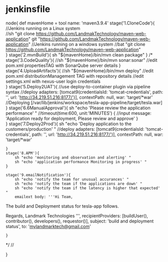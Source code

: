 # jenkinsfile

node{
    def mavenHome = tool name: 'maven3.9.4'
    stage('1.CloneCode'){
        //Jenkins running on a Linux system  
        //sh "git clone https://github.com/LandmakTechnology/maven-web-application"
        git "https://github.com/LandmakTechnology/maven-web-application"
        //Jenkins running on a windows system
        //bat "git clone https://github.com/LandmakTechnology/maven-web-application"  
    }
    stage('2.mvnBuild'){
        sh "${mavenHome}/bin/mvn clean package"
    }
/*  
    stage('3.CodeQuality'){
        //sh "${mavenHome}/bin/mvn sonar:sonar"
        //edit pom.xml propertiesTAG with SonarQube server details
    }
    stage('4.UploadArtifacts'){
        //sh "${mavenHome}/bin/mvn deploy"
        //edit pom.xml distributionManagement TAG with repository details
        //edit settings.xml with nexus-user login credentials       
    }
    stage('5.Deploy2UAT'){
        //use deploy-to-container plugin via pipeline syntax
        //deploy adapters: [tomcat9(credentialsId: 'tomcat-credentials', path: '', url: 'http://34.219.51.216:8177/')], contextPath: null, war: 'target/*war'
        //Deploying [/var/lib/jenkins/workspace/tesla-app-pipeline/target/tesla.war]
    }
    stage('6.6ManualApproval'){
        sh "echo 'Please review the application performance' "
        //timeout(time:600, unit:'MINUTES') {
        //input message: 'Application ready for deployment, Please review and approve'
      }       
    }
    stage('7.Deploy2Prod'){
      sh "echo 'Deploy application to the customers/production' " 
     //deploy adapters: [tomcat9(credentialsId: 'tomcat-credentials', path: '', url: 'http://34.219.51.216:8177/')], contextPath: null, war: 'target/*war'
         
    }
    stage('8.APM'){
        sh "echo 'monitoring and observation and alerting' "
        sh "echo 'application performance Monitoring in progress' "
    }

    stage('9.emailNotification'){
        sh "echo 'notify the team for unusual accurances' "
        sh "echo 'notify the team if the applications are down' "
        sh "echo 'notify the team if the latency is higher that expected' "
        emailext body: '''Hi Team,

The build and Deployment status for tesla-app follows.

Regards,
Landmark Technologies ''', recipientProviders: [buildUser(), contributor(), developers(), requestor()], subject: 'build and deployment status', to: 'mylandmarktech@gmail.com'

    }

*/ 
//   

}
